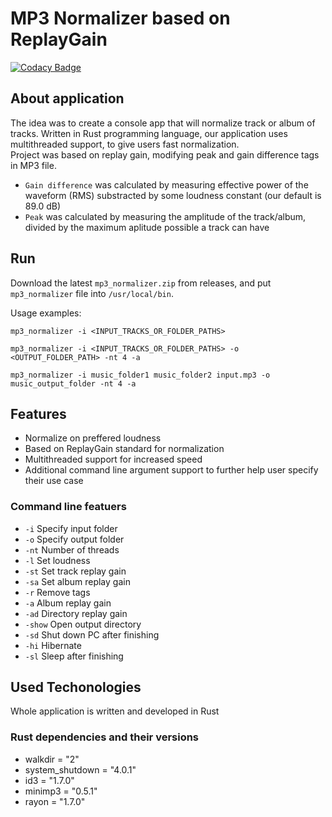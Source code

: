 # MP3 Normalizer based on ReplayGain

[![Codacy Badge](https://app.codacy.com/project/badge/Grade/f97aa752bf4746e18cc4c8387b17fb39)](https://app.codacy.com/gh/matf-pp/2023_MP3-Normalizer/dashboard?utm_source=gh&utm_medium=referral&utm_content=&utm_campaign=Badge_grade)

## About application

The idea was to create a console app that will normalize track or album of tracks. Written in Rust programming language, our application uses multithreaded support, to give users fast normalization.
<br>
Project was based on replay gain, modifying peak and gain difference tags in MP3 file.
+   `Gain difference` was calculated by measuring effective power of the waveform (RMS) substracted by some loudness constant (our default is 89.0 dB)
+   `Peak` was calculated by measuring the amplitude of the track/album, divided by the maximum aplitude possible a track can have

## Run

Download the latest `mp3_normalizer.zip` from releases, and put `mp3_normalizer` file into `/usr/local/bin`.  

Usage examples:

```text
mp3_normalizer -i <INPUT_TRACKS_OR_FOLDER_PATHS>
```
```text
mp3_normalizer -i <INPUT_TRACKS_OR_FOLDER_PATHS> -o <OUTPUT_FOLDER_PATH> -nt 4 -a
```
```text
mp3_normalizer -i music_folder1 music_folder2 input.mp3 -o music_output_folder -nt 4 -a
```

## Features
+   Normalize on preffered loudness
+   Based on ReplayGain standard for normalization
+   Multithreaded support for increased speed
+   Additional command line argument support to further help user specify their use case

### Command line featuers
+   `-i` Specify input folder
+   `-o` Specify output folder
+   `-nt` Number of threads
+   `-l` Set loudness
+   `-st` Set track replay gain
+   `-sa` Set album replay gain
+   `-r` Remove tags
+   `-a` Album replay gain
+   `-ad` Directory replay gain
+   `-show` Open output directory
+   `-sd` Shut down PC after finishing
+   `-hi` Hibernate
+   `-sl` Sleep after finishing

## Used Techonologies

Whole application is written and developed in Rust

### Rust dependencies and their versions
+   walkdir = "2"
+   system_shutdown = "4.0.1"
+   id3 = "1.7.0"
+   minimp3 = "0.5.1"
+   rayon = "1.7.0"
